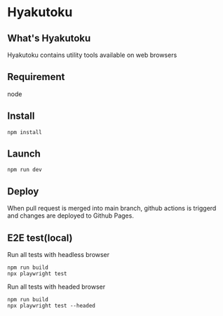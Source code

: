 # Hyakutoku

## What's Hyakutoku

Hyakutoku contains utility tools available on web browsers

## Requirement

node

## Install

```
npm install
```

## Launch

```
npm run dev
```

## Deploy

When pull request is merged into main branch, github actions is triggerd and changes are deployed to Github Pages.

## E2E test(local)

Run all tests with headless browser

```
npm run build
npx playwright test
```


Run all tests with headed browser

```
npm run build
npx playwright test --headed
```
